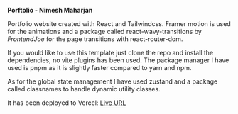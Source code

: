 **Porftolio - Nimesh Maharjan**

Portfolio website created with React and Tailwindcss. Framer motion is used for the animations and a package called react-wavy-transitions by *FrontendJoe* for the page transitions with react-router-dom.

If you would like to use this template just clone the repo and install the dependencies, no vite plugins has been used. The package manager I have used is pnpm as it is slightly faster compared to yarn and npm.

As for the global state management I have used zustand and a package called classnames to handle dynamic utility classes.

It has been deployed to Vercel: [Live URL](https://portfolio-ten-black-27.vercel.app/)
